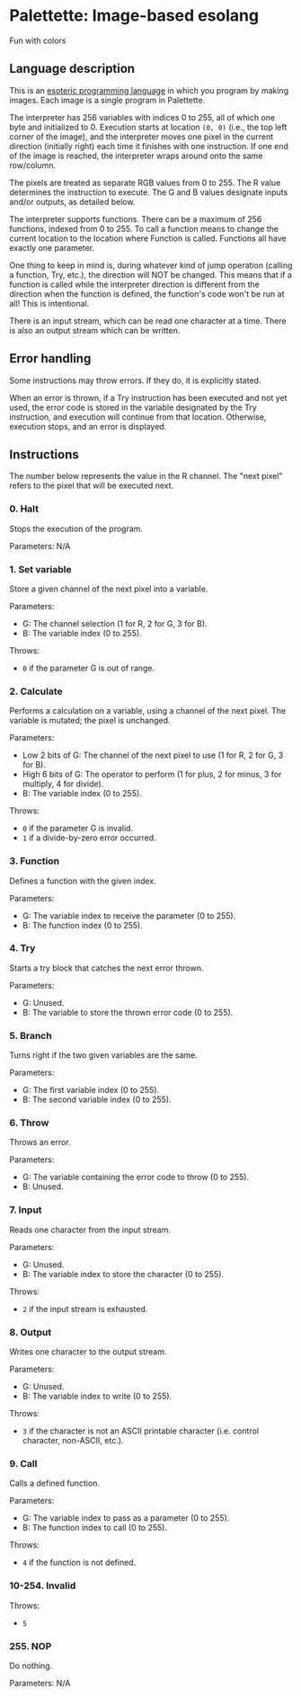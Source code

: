 # Palettette: Image-based esolang

Fun with colors

## Language description

This is an [esoteric programming language](https://esolangs.org/wiki/Esoteric_programming_language) in which you program by making images. Each image is a single program in Palettette.

The interpreter has 256 variables with indices 0 to 255, all of which one byte and initialized to 0. Execution starts at location `(0, 0)` (i.e., the top left corner of the image), and the interpreter moves one pixel in the current direction (initially right) each time it finishes with one instruction. If one end of the image is reached, the interpreter wraps around onto the same row/column.

The pixels are treated as separate RGB values from 0 to 255. The R value determines the instruction to execute. The G and B values designate inputs and/or outputs, as detailed below.

The interpreter supports functions. There can be a maximum of 256 functions, indexed from 0 to 255. To call a function means to change the current location to the location where Function is called. Functions all have exactly one parameter.

One thing to keep in mind is, during whatever kind of jump operation (calling a function, Try, etc.), the direction will NOT be changed. This means that if a function is called while the interpreter direction is different from the direction when the function is defined, the function's code won't be run at all! This is intentional.

There is an input stream, which can be read one character at a time. There is also an output stream which can be written.

## Error handling

Some instructions may throw errors. If they do, it is explicitly stated.

When an error is thrown, if a Try instruction has been executed and not yet used, the error code is stored in the variable designated by the Try instruction, and execution will continue from that location. Otherwise, execution stops, and an error is displayed.

## Instructions

The number below represents the value in the R channel. The "next pixel" refers to the pixel that will be executed next.

### 0. Halt

Stops the execution of the program.

Parameters: N/A

### 1. Set variable

Store a given channel of the next pixel into a variable.

Parameters:
- G: The channel selection (1 for R, 2 for G, 3 for B).
- B: The variable index (0 to 255).

Throws:
- `0` if the parameter G is out of range.

### 2. Calculate

Performs a calculation on a variable, using a channel of the next pixel. The variable is mutated; the pixel is unchanged.

Parameters:
- Low 2 bits of G: The channel of the next pixel to use (1 for R, 2 for G, 3 for B).
- High 6 bits of G: The operator to perform (1 for plus, 2 for minus, 3 for multiply, 4 for divide).
- B: The variable index (0 to 255).

Throws:
- `0` if the parameter G is invalid.
- `1` if a divide-by-zero error occurred.

### 3. Function

Defines a function with the given index.

Parameters:
- G: The variable index to receive the parameter (0 to 255).
- B: The function index (0 to 255).

### 4. Try

Starts a try block that catches the next error thrown.

Parameters:
- G: Unused.
- B: The variable to store the thrown error code (0 to 255).

### 5. Branch

Turns right if the two given variables are the same.

Parameters:
- G: The first variable index (0 to 255).
- B: The second variable index (0 to 255).

### 6. Throw

Throws an error.

Parameters:
- G: The variable containing the error code to throw (0 to 255).
- B: Unused.

### 7. Input

Reads one character from the input stream.

Parameters:
- G: Unused.
- B: The variable index to store the character (0 to 255).

Throws:
- `2` if the input stream is exhausted.

### 8. Output

Writes one character to the output stream.

Parameters:
- G: Unused.
- B: The variable index to write (0 to 255).

Throws:
- `3` if the character is not an ASCII printable character (i.e. control character, non-ASCII, etc.).

### 9. Call

Calls a defined function.

Parameters:
- G: The variable index to pass as a parameter (0 to 255).
- B: The function index to call (0 to 255).

Throws:
- `4` if the function is not defined.

### 10-254. Invalid

Throws:
- `5`

### 255. NOP

Do nothing.

Parameters: N/A
